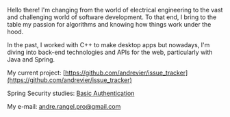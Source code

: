 Hello there! I'm changing from the world of electrical engineering to the vast and challenging world of software development. To that end, I bring to the table my passion for algorithms and knowing how things work under the hood. 

In the past, I worked with C++ to make desktop apps but nowadays, I'm diving into back-end technologies and APIs for the web, particularly with Java and Spring. 

My current project:
[https://github.com/andrevier/issue_tracker](https://github.com/andrevier/issue_tracker)

Spring Security studies:
[Basic Authentication](https://github.com/andrevier/basicAuth/tree/master)

My e-mail: 
andre.rangel.pro@gmail.com


